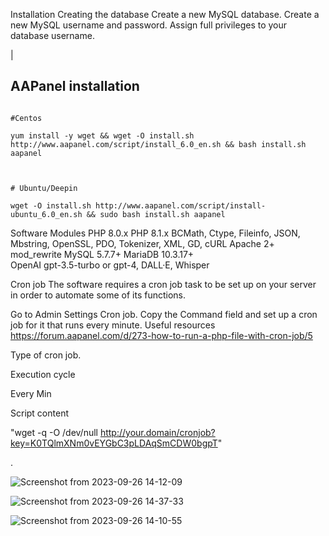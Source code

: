 Installation
Creating the database
Create a new MySQL database.
Create a new MySQL username and password.
Assign full privileges to your database username.

|


## AAPanel installation

<pre><code>
#Centos

yum install -y wget && wget -O install.sh http://www.aapanel.com/script/install_6.0_en.sh && bash install.sh aapanel

</code></pre>



<pre><code>
# Ubuntu/Deepin 

wget -O install.sh http://www.aapanel.com/script/install-ubuntu_6.0_en.sh && sudo bash install.sh aapanel
</code></pre>

Software	Modules
PHP 8.0.x
PHP 8.1.x	BCMath, Ctype, Fileinfo, JSON, Mbstring, OpenSSL, PDO, Tokenizer, XML, GD, cURL
Apache 2+	mod_rewrite
MySQL 5.7.7+
MariaDB 10.3.17+	
OpenAI	gpt-3.5-turbo or gpt-4, DALL·E, Whisper


Cron job
The software requires a cron job task to be set up on your server in order to automate some of its functions.

Go to Admin Settings Cron job.
Copy the Command field and set up a cron job for it that runs every minute.
Useful resources
https://forum.aapanel.com/d/273-how-to-run-a-php-file-with-cron-job/5



Type of cron job.

Execution cycle

Every Min

Script content

"wget -q -O /dev/null http://your.domain/cronjob?key=K0TQlmXNm0vEYGbC3pLDAqSmCDW0bgpT"

.

![Screenshot from 2023-09-26 14-12-09](https://github.com/piktokenn/PHP-AI--Content-GEN/assets/120285373/27979b48-4aa5-42e3-8081-ef4702417643)

![Screenshot from 2023-09-26 14-37-33](https://github.com/piktokenn/PHP-AI--Content-GEN/assets/120285373/773aac96-35b2-4d72-bff1-08391806f08d)

![Screenshot from 2023-09-26 14-10-55](https://github.com/piktokenn/PHP-AI--Content-GEN/assets/120285373/40b08b23-d332-480b-83ef-9a8b986b3bb2)




